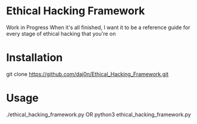 # Ethical Hacking Framework
Work in Progress
When it's all finished, I want it to be a reference guide for every stage of ethical hacking that you're on

# Installation
git clone https://github.com/daj0n/Ethical_Hacking_Framework.git

# Usage
./ethical_hacking_framework.py
OR
python3 ethical_hacking_framework.py
